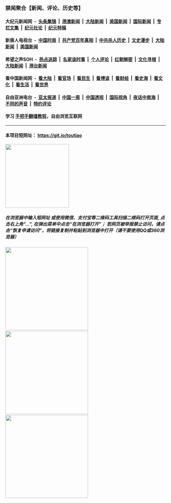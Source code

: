 ### 禁闻聚合【新闻、评论、历史等】

#### 大纪元新闻网 &nbsp;-&nbsp; [头条集锦](indexes/E头条集锦.md?t=02042255) &nbsp;|&nbsp; [港澳新闻](indexes/E港澳新闻.md?t=02042255)  &nbsp;|&nbsp; [大陆新闻](indexes/E大陆新闻.md?t=02042255) &nbsp;|&nbsp; [美国新闻](indexes/E美国新闻.md?t=02042255) &nbsp;|&nbsp; [国际新闻](indexes/E国际新闻.md?t=02042255) &nbsp;|&nbsp; [专栏文集](indexes/E专栏文集.md?t=02042255) &nbsp;|&nbsp; [纪元社论](indexes/E纪元社论.md?t=02042255) &nbsp;|&nbsp; [纪元特稿](indexes/E纪元特稿.md?t=02042255) 

#### 新唐人电视台 &nbsp;-&nbsp; [中国时局](indexes/N中国时局.md?t=02042255) &nbsp;|&nbsp; [共产党百年真相](indexes/N共产党百年真相.md?t=02042255) &nbsp;|&nbsp; [中共杀人历史](indexes/N中共杀人历史.md?t=02042255) &nbsp;|&nbsp; [文史漫步](indexes/N文史漫步.md?t=02042255) &nbsp;|&nbsp; [大陆新闻](indexes/N大陆新闻.md?t=02042255) &nbsp;|&nbsp; [美国新闻](indexes/N美国新闻.md?t=02042255)

#### 希望之声SOH &nbsp;-&nbsp; [热点追踪](indexes/H热点追踪.md?t=02042255) &nbsp;|&nbsp; [名家谈时事](indexes/H名家谈时事.md?t=02042255) &nbsp;|&nbsp; [个人评论](indexes/H个人评论.md?t=02042255)  &nbsp;|&nbsp; [红朝解密](indexes/H红朝解密.md?t=02042255) &nbsp;|&nbsp; [文化寻根](indexes/H文化寻根.md?t=02042255) &nbsp;|&nbsp; [大陆新闻](indexes/H大陆新闻.md?t=02042255) &nbsp;|&nbsp; [港台新闻](indexes/H港台新闻.md?t=02042255)

#### 看中国新闻网 &nbsp;-&nbsp; [看大陆](indexes/S看大陆.md?t=02042255) &nbsp;|&nbsp; [看官场](indexes/S看官场.md?t=02042255) &nbsp;|&nbsp; [看民生](indexes/S看民生.md?t=02042255)  &nbsp;|&nbsp; [看博谈](indexes/S看博谈.md?t=02042255) &nbsp;|&nbsp; [看财经](indexes/S看财经.md?t=02042255) &nbsp;|&nbsp; [看史海](indexes/S看史海.md?t=02042255) &nbsp;|&nbsp; [看文化](indexes/S看文化.md?t=02042255) &nbsp;|&nbsp; [看生活](indexes/S看生活.md?t=02042255) &nbsp;|&nbsp; [看世界](indexes/S看世界.md?t=02042255)

#### 自由亚洲电台 &nbsp;-&nbsp; [亚太报道](indexes/R亚太报道.md?t=02042255) &nbsp;|&nbsp; [中国一周](indexes/R中国一周.md?t=02042255) &nbsp;|&nbsp; [中国透视](indexes/R中国透视.md?t=02042255)  &nbsp;|&nbsp; [国际视角](indexes/R国际视角.md?t=02042255) &nbsp;|&nbsp; [夜话中南海](indexes/R夜话中南海.md?t=02042255) &nbsp;|&nbsp; [不同的声音](indexes/R不同的声音.md?t=02042255) &nbsp;|&nbsp; [特约评论](indexes/R特约评论.md?t=02042255)

#### 学习 [手把手翻墙教程](https://github.com/gfw-breaker/guides/wiki)，自由浏览互联网

----

#### 本项目短网址： https://git.io/toutiao
<img src="https://raw.githubusercontent.com/gfw-breaker/banned-news/master/scripts/img/qr.png" width="200px"/>  

##### 在浏览器中输入短网址 或使用微信、支付宝等二维码工具扫描二维码打开页面, 点击右上角"...", 在弹出菜单中点击“在浏览器打开”； 若网页被举报禁止访问，请点击“恢复申请访问”，将链接复制并粘贴到浏览器中打开（请不要使用QQ或360浏览器）

<img src="https://raw.githubusercontent.com/gfw-breaker/banned-news/master/scripts/img/1.png" width="260px"/> &nbsp; <img src="https://raw.githubusercontent.com/gfw-breaker/banned-news/master/scripts/img/2.png" width="260px"/> &nbsp; <img src="https://raw.githubusercontent.com/gfw-breaker/banned-news/master/scripts/img/3.png" width="260px"/>
